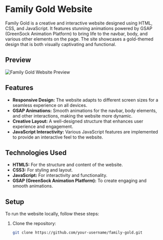 # Family Gold Website

Family Gold is a creative and interactive website designed using HTML, CSS, and JavaScript. It features stunning animations powered by GSAP (GreenSock Animation Platform) to bring life to the navbar, body, and various other elements on the page. The site showcases a gold-themed design that is both visually captivating and functional.

## Preview

![Family Gold Website Preview](path_to_your_image.png)

## Features

- **Responsive Design:** The website adapts to different screen sizes for a seamless experience on all devices.
- **GSAP Animations:** Smooth animations for the navbar, body elements, and other interactions, making the website more dynamic.
- **Creative Layout:** A well-designed structure that enhances user experience and engagement.
- **JavaScript Interactivity:** Various JavaScript features are implemented to provide an interactive feel to the website.

## Technologies Used

- **HTML5:** For the structure and content of the website.
- **CSS3:** For styling and layout.
- **JavaScript:** For interactivity and functionality.
- **GSAP (GreenSock Animation Platform):** To create engaging and smooth animations.

## Setup

To run the website locally, follow these steps:

1. Clone the repository:
   ```bash
   git clone https://github.com/your-username/family-gold.git
